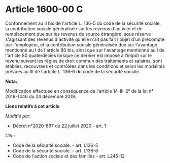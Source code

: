 # Article 1600-00 C

Conformément au II bis de l'article L. 136-5 du code de la sécurité sociale, la contribution sociale généralisée sur les
revenus d'activité et de remplacement due sur les revenus de source étrangère, sous réserve s'agissant des revenus d'activité
qu'elle n'ait pas fait l'objet d'un précompte par l'employeur, et la contribution sociale généralisée due sur l'avantage
mentionné au I de l'article 80 bis, ainsi que sur l'avantage mentionné au I de l'article 80 quaterdecies lorsque ce dernier
est imposé à l'impôt sur le revenu suivant les règles de droit commun des traitements et salaires, sont établies, recouvrées
et contrôlées dans les conditions et selon les modalités prévues au III de l'article L. 136-6 du code de la sécurité sociale.

**Nota:**

Modification effectuée en conséquence de l'article 14-III-2° de la loi n° 2019-1446 du 24 décembre 2019.

**Liens relatifs à cet article**

_Modifié par_:

  - Décret n°2020-897 du 22 juillet 2020 - art. 1

_Cite_:

  - Code de la sécurité sociale. - art. L136-5
  - Code de la sécurité sociale. - art. L136-6
  - Code de l'action sociale et des familles - art. L245-12
